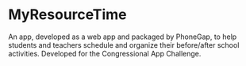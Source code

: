 # MyResourceTime
An app, developed as a web app and packaged by PhoneGap, to help students and teachers schedule and organize their before/after school activities. Developed for the Congressional App Challenge. 
